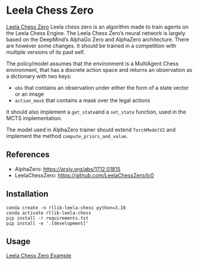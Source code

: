 # Leela Chess Zero 

[Leela Chess Zero](https://lczero.org/) Leela chess zero is an algorithm made to train agents on the Leela Chess Engine. The Leela Chess Zero’s neural network is largely based on the DeepMind’s AlphaGo Zero and AlphaZero architecture. There are however some changes. It should be trained in a competition with multiple versions of its past self.

The policy/model assumes that the environment is a MultiAgent Chess environment, that has a discrete action space and returns an observation as a dictionary with two keys:

 - `obs` that contains an observation under either the form of a state vector or an image
 - `action_mask` that contains a mask over the legal actions
 
 It should also implement a `get_state`and a `set_state` function, used in the MCTS implementation.
 
 The model used in AlphaZero trainer should extend `TorchModelV2` and implement the method `compute_priors_and_value`. 


## References

- AlphaZero: https://arxiv.org/abs/1712.01815
- LeelaChessZero: https://github.com/LeelaChessZero/lc0



## Installation

```
conda create -n rllib-leela-chess python=3.10
conda activate rllib-leela-chess
pip install -r requirements.txt
pip install -e '.[development]'
```

## Usage

[Leela Chess Zero Example]()